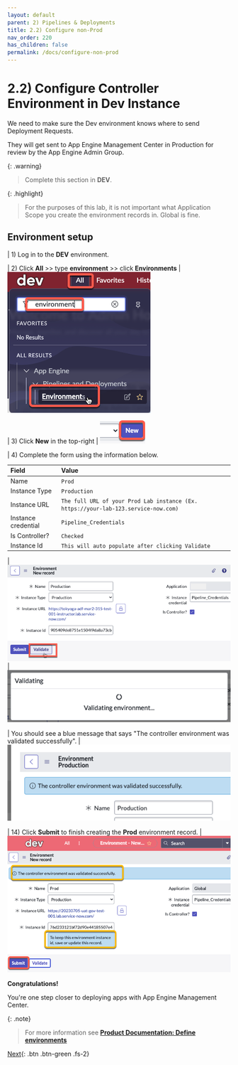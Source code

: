```yaml
---
layout: default
parent: 2) Pipelines & Deployments
title: 2.2) Configure non-Prod
nav_order: 220
has_children: false
permalink: /docs/configure-non-prod
---
```


# 2.2) Configure Controller Environment in Dev Instance

We need to make sure the Dev environment knows where to send Deployment Requests. 

They will get sent to App Engine Management Center in Production for review by the App Engine Admin Group.

{: .warning}
> Complete this section in **DEV**.

{: .highlight}
> For the purposes of this lab, it is not important what Application Scope you create the environment records in. Global is fine. 

## Environment setup

| 1) Log in to the **DEV** environment. 

| 2) Click **All** >> type **environment** >> click **Environments** 
| ![](../assets/images/2023-07-05-09-45-11.png)

| 3) Click **New** in the top-right
| ![](../assets/images/2023-06-30-15-19-10.png)

| 4) Complete the form using the information below. 

| Field | Value 
|:---|:---
| Name | ```Prod``` 
| Instance Type| ```Production``` 
| Instance URL | ```The full URL of your Prod Lab instance (Ex. https://your-lab-123.service-now.com)``` 
| Instance credential | ```Pipeline_Credentials``` 
| Is Controller? | ```Checked``` 
| Instance Id | ```This will auto populate after clicking Validate```

| ![](../assets/images/2023-03-13-10-31-06.png)
| ![](../assets/images/2023-07-05-13-56-23.png)

| You should see a blue message that says "The controller environment was validated successfully". 
| ![](../assets/images/2023-03-12-17-05-44.png)

| 14) Click **Submit** to finish creating the **Prod** environment record.
| ![](../assets/images/2023-07-05-14-01-45.png)

**Congratulations!**

You're one step closer to deploying apps with App Engine Management Center. 

{: .note}
> For more information see **[Product Documentation: Define environments](https://docs.servicenow.com/csh?topicname=config-pipeline-environments.html&version=latest)**

[Next](/lab-aemc-utah/docs/app-intake){: .btn .btn-green .fs-2}